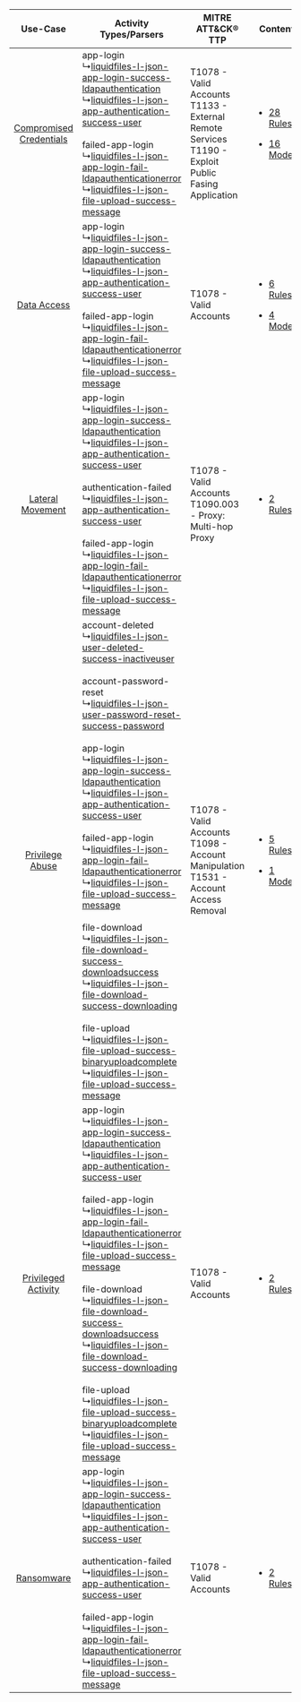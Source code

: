 |    Use-Case    | Activity Types/Parsers    | MITRE ATT&CK® TTP    | Content    |
|:----:| ---- | ---- | ---- |
| [Compromised Credentials](../../../UseCases/uc_compromised_credentials.md) |  app-login<br> ↳[liquidfiles-l-json-app-login-success-ldapauthentication](Ps/pC_liquidfilesljsonapploginsuccessldapauthentication.md)<br> ↳[liquidfiles-l-json-app-authentication-success-user](Ps/pC_liquidfilesljsonappauthenticationsuccessuser.md)<br><br> failed-app-login<br> ↳[liquidfiles-l-json-app-login-fail-ldapauthenticationerror](Ps/pC_liquidfilesljsonapploginfailldapauthenticationerror.md)<br> ↳[liquidfiles-l-json-file-upload-success-message](Ps/pC_liquidfilesljsonfileuploadsuccessmessage.md)<br>    | T1078 - Valid Accounts<br>T1133 - External Remote Services<br>T1190 - Exploit Public Fasing Application<br> | [<ul><li>28 Rules</li></ul><ul><li>16 Models</li></ul>](RM/r_m_liquidfiles_liquidfiles_Compromised_Credentials.md) |
|    [Data Access](../../../UseCases/uc_data_access.md)    |  app-login<br> ↳[liquidfiles-l-json-app-login-success-ldapauthentication](Ps/pC_liquidfilesljsonapploginsuccessldapauthentication.md)<br> ↳[liquidfiles-l-json-app-authentication-success-user](Ps/pC_liquidfilesljsonappauthenticationsuccessuser.md)<br><br> failed-app-login<br> ↳[liquidfiles-l-json-app-login-fail-ldapauthenticationerror](Ps/pC_liquidfilesljsonapploginfailldapauthenticationerror.md)<br> ↳[liquidfiles-l-json-file-upload-success-message](Ps/pC_liquidfilesljsonfileuploadsuccessmessage.md)<br>    | T1078 - Valid Accounts<br>    | [<ul><li>6 Rules</li></ul><ul><li>4 Models</li></ul>](RM/r_m_liquidfiles_liquidfiles_Data_Access.md)    |
|        [Lateral Movement](../../../UseCases/uc_lateral_movement.md)        |  app-login<br> ↳[liquidfiles-l-json-app-login-success-ldapauthentication](Ps/pC_liquidfilesljsonapploginsuccessldapauthentication.md)<br> ↳[liquidfiles-l-json-app-authentication-success-user](Ps/pC_liquidfilesljsonappauthenticationsuccessuser.md)<br><br> authentication-failed<br> ↳[liquidfiles-l-json-app-authentication-success-user](Ps/pC_liquidfilesljsonappauthenticationsuccessuser.md)<br><br> failed-app-login<br> ↳[liquidfiles-l-json-app-login-fail-ldapauthenticationerror](Ps/pC_liquidfilesljsonapploginfailldapauthenticationerror.md)<br> ↳[liquidfiles-l-json-file-upload-success-message](Ps/pC_liquidfilesljsonfileuploadsuccessmessage.md)<br>    | T1078 - Valid Accounts<br>T1090.003 - Proxy: Multi-hop Proxy<br>    | [<ul><li>2 Rules</li></ul>](RM/r_m_liquidfiles_liquidfiles_Lateral_Movement.md)    |
|         [Privilege Abuse](../../../UseCases/uc_privilege_abuse.md)         |  account-deleted<br> ↳[liquidfiles-l-json-user-deleted-success-inactiveuser](Ps/pC_liquidfilesljsonuserdeletedsuccessinactiveuser.md)<br><br> account-password-reset<br> ↳[liquidfiles-l-json-user-password-reset-success-password](Ps/pC_liquidfilesljsonuserpasswordresetsuccesspassword.md)<br><br> app-login<br> ↳[liquidfiles-l-json-app-login-success-ldapauthentication](Ps/pC_liquidfilesljsonapploginsuccessldapauthentication.md)<br> ↳[liquidfiles-l-json-app-authentication-success-user](Ps/pC_liquidfilesljsonappauthenticationsuccessuser.md)<br><br> failed-app-login<br> ↳[liquidfiles-l-json-app-login-fail-ldapauthenticationerror](Ps/pC_liquidfilesljsonapploginfailldapauthenticationerror.md)<br> ↳[liquidfiles-l-json-file-upload-success-message](Ps/pC_liquidfilesljsonfileuploadsuccessmessage.md)<br><br> file-download<br> ↳[liquidfiles-l-json-file-download-success-downloadsuccess](Ps/pC_liquidfilesljsonfiledownloadsuccessdownloadsuccess.md)<br> ↳[liquidfiles-l-json-file-download-success-downloading](Ps/pC_liquidfilesljsonfiledownloadsuccessdownloading.md)<br><br> file-upload<br> ↳[liquidfiles-l-json-file-upload-success-binaryuploadcomplete](Ps/pC_liquidfilesljsonfileuploadsuccessbinaryuploadcomplete.md)<br> ↳[liquidfiles-l-json-file-upload-success-message](Ps/pC_liquidfilesljsonfileuploadsuccessmessage.md)<br> | T1078 - Valid Accounts<br>T1098 - Account Manipulation<br>T1531 - Account Access Removal<br>    | [<ul><li>5 Rules</li></ul><ul><li>1 Models</li></ul>](RM/r_m_liquidfiles_liquidfiles_Privilege_Abuse.md)    |
|     [Privileged Activity](../../../UseCases/uc_privileged_activity.md)     |  app-login<br> ↳[liquidfiles-l-json-app-login-success-ldapauthentication](Ps/pC_liquidfilesljsonapploginsuccessldapauthentication.md)<br> ↳[liquidfiles-l-json-app-authentication-success-user](Ps/pC_liquidfilesljsonappauthenticationsuccessuser.md)<br><br> failed-app-login<br> ↳[liquidfiles-l-json-app-login-fail-ldapauthenticationerror](Ps/pC_liquidfilesljsonapploginfailldapauthenticationerror.md)<br> ↳[liquidfiles-l-json-file-upload-success-message](Ps/pC_liquidfilesljsonfileuploadsuccessmessage.md)<br><br> file-download<br> ↳[liquidfiles-l-json-file-download-success-downloadsuccess](Ps/pC_liquidfilesljsonfiledownloadsuccessdownloadsuccess.md)<br> ↳[liquidfiles-l-json-file-download-success-downloading](Ps/pC_liquidfilesljsonfiledownloadsuccessdownloading.md)<br><br> file-upload<br> ↳[liquidfiles-l-json-file-upload-success-binaryuploadcomplete](Ps/pC_liquidfilesljsonfileuploadsuccessbinaryuploadcomplete.md)<br> ↳[liquidfiles-l-json-file-upload-success-message](Ps/pC_liquidfilesljsonfileuploadsuccessmessage.md)<br>    | T1078 - Valid Accounts<br>    | [<ul><li>2 Rules</li></ul>](RM/r_m_liquidfiles_liquidfiles_Privileged_Activity.md)    |
|    [Ransomware](../../../UseCases/uc_ransomware.md)    |  app-login<br> ↳[liquidfiles-l-json-app-login-success-ldapauthentication](Ps/pC_liquidfilesljsonapploginsuccessldapauthentication.md)<br> ↳[liquidfiles-l-json-app-authentication-success-user](Ps/pC_liquidfilesljsonappauthenticationsuccessuser.md)<br><br> authentication-failed<br> ↳[liquidfiles-l-json-app-authentication-success-user](Ps/pC_liquidfilesljsonappauthenticationsuccessuser.md)<br><br> failed-app-login<br> ↳[liquidfiles-l-json-app-login-fail-ldapauthenticationerror](Ps/pC_liquidfilesljsonapploginfailldapauthenticationerror.md)<br> ↳[liquidfiles-l-json-file-upload-success-message](Ps/pC_liquidfilesljsonfileuploadsuccessmessage.md)<br>    | T1078 - Valid Accounts<br>    | [<ul><li>2 Rules</li></ul>](RM/r_m_liquidfiles_liquidfiles_Ransomware.md)    |